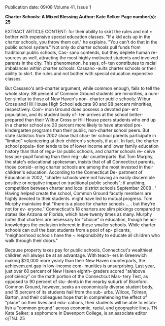Publication date: 09/08
Volume 41, Issue 1

**Charter Schools: A Mixed Blessing**
**Author: Kate Selker**
**Page number(s): 25**

EXTRACT ARTICLE CONTENT:
for their ability to skirt the rules and not 
• 
bother with expensive special education 
classes. "If a kid acts up in the charter 
schools, you throw them out," he explains. 
"You can't do that in the public school 
system." Not only do charter schools pull 
funds from traditional public schools, Cas-
sano contends, but they deplete human re-
sources as well, attracting the most highly 
motivated students and involved parents 
in the city. This phenomenon, he says, of-
ten contributes to racial imbalances within 
charter schools. 
Cassano -aults charter schools 
or their ability to skirt. the 
rules and not bother with 
special education 
expenstve 
classes. 

But Cassano's anti-charter argument, 
while common enough, fails to tell the 
whole story. 88 percent of Common 
Ground students are minorities, a num-
ber similar to those of New Haven's non-
charter public schools: Wilbur Cross and 
Hill House High School educate 90 and 
98 percent minorities, respectively. Com-
mon Ground does possess a devoted par-
ent population, and its student body of-
ten arrives at the school better-prepared 
than their Wilbur Cross or Hill House 
peers 
students who end up in a charter 
school are 20 percent more likely to have 
attended pre-kindergarten programs than 
their public, non-charter school peers. But 
state statistics from 2002 show that char-
ter school parents participate in "limited" 
volunteering at their children's schools, if 
at all. In fact, the charter school popula-
tion tends to be of lower income and lower 
family education history than that of regu-
lar public schools, and charter schools re-
ceive less per-pupil funding than their reg-
ular counterparts. But Tom Murphy, the 
state's educational spokesman, insists that 
of all Connecticut parents, those consid-
ering charter schools are among the most 
invested in their children's education. 
According to the Connecticut De-
partment of Education in 2002, "charter 
schools were not having an easily discernible 
positive or negative impact on traditional 
public schools"; if anything, competition 
between charter and local district schools 
September 2008 
. ' 
Having helped create the school, Common Ground facutly members are highly devoted to their 
students. 
might have led to mutual progress. Tom 
Murphy maintains that "there is a place for 
charter schools ..... but they're not for ev-
eryone." Connecticut's 18 charters are slim 
pickings compared to states like Arizona or 
Florida, which have twenty times as many. 
Murphy notes that charters are necessary 
for "choice" in education, though he ac-
knowledges the exclusion inherent in these 
smaller schools. While charter schools can 
cull the best students from a pool of ap-
plicants, "neighborhood schools have the ~ 
responsibility to educate all children who 
walk through their doors." 

Because property taxes pay for public 
schools, Connecticut's wealthiest children 
will always be at an advantage. With teach-
ers in Greenwich making $20,000 more 
yearly than their New Haven counterparts, 
the achievem.ent gap in low-income com-
munities is unsurprising. Last year, just 
over 60 percent of New Haven eighth-
graders scored "at/above proficiency" on 
the math portion of the Connecticut Mas-
tery Test, as opposed to 90 percent of stu-
dents in the nearby suburb of Branford. 
Common Ground, however, seeks an 
economically diverse student body, and 15 
percent of its students hail from the sub-
urbs. Wilcox, Tolman, Barton, and their 
colleagues hope that in comprehending 
the effect of "place" on their lives and edu-
cations, their students will be able to estab-
lish a "common ground" across economic, 
racial, and geographic lines. 
TN 
Kate Selker; a sophomore in Davenport 
College, is an associate editor ojTNJ. 
25